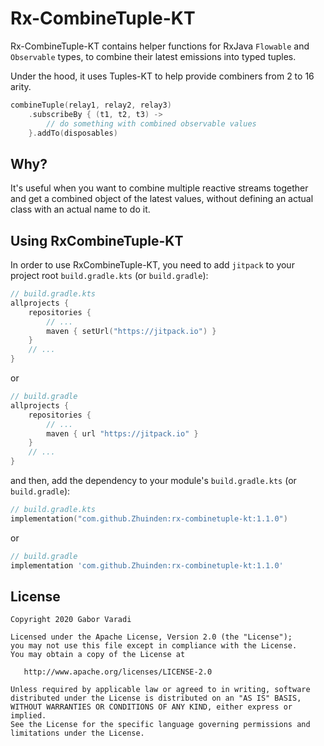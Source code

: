 # Rx-CombineTuple-KT

Rx-CombineTuple-KT contains helper functions for RxJava `Flowable` and `Observable` types, to combine their latest emissions into typed tuples.

Under the hood, it uses Tuples-KT to help provide combiners from 2 to 16 arity.

``` kotlin
combineTuple(relay1, relay2, relay3)
    .subscribeBy { (t1, t2, t3) ->
        // do something with combined observable values
    }.addTo(disposables)
```

## Why?

It's useful when you want to combine multiple reactive streams together and get a combined object of the latest values, without defining an actual class with an actual name to do it.

## Using RxCombineTuple-KT

In order to use RxCombineTuple-KT, you need to add `jitpack` to your project root `build.gradle.kts`
(or `build.gradle`):

``` kotlin
// build.gradle.kts
allprojects {
    repositories {
        // ...
        maven { setUrl("https://jitpack.io") }
    }
    // ...
}
```

or

``` groovy
// build.gradle
allprojects {
    repositories {
        // ...
        maven { url "https://jitpack.io" }
    }
    // ...
}
```

and then, add the dependency to your module's `build.gradle.kts` (or `build.gradle`):

``` kotlin
// build.gradle.kts
implementation("com.github.Zhuinden:rx-combinetuple-kt:1.1.0")
```

or

``` groovy
// build.gradle
implementation 'com.github.Zhuinden:rx-combinetuple-kt:1.1.0'
```

## License

    Copyright 2020 Gabor Varadi

    Licensed under the Apache License, Version 2.0 (the "License");
    you may not use this file except in compliance with the License.
    You may obtain a copy of the License at

       http://www.apache.org/licenses/LICENSE-2.0

    Unless required by applicable law or agreed to in writing, software
    distributed under the License is distributed on an "AS IS" BASIS,
    WITHOUT WARRANTIES OR CONDITIONS OF ANY KIND, either express or implied.
    See the License for the specific language governing permissions and
    limitations under the License.
